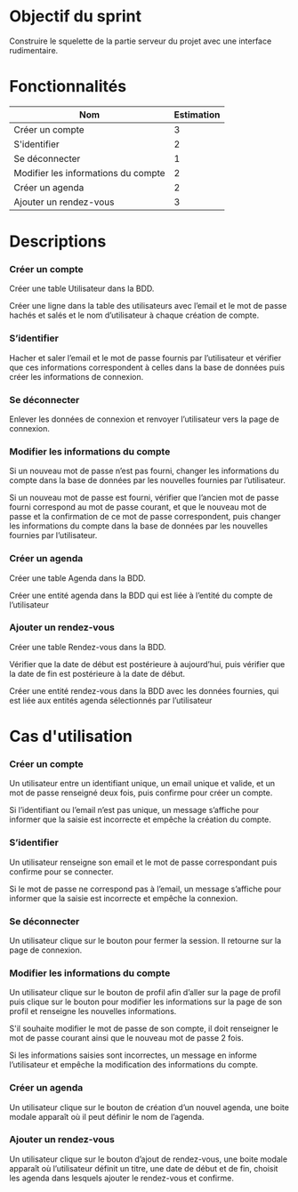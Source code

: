 # Objectif du sprint
Construire le squelette de la partie serveur du projet avec une interface rudimentaire.

# Fonctionnalités
| Nom                                 | Estimation |
|-----------------------------------  |------------|
| Créer un compte                     | 3          |
| S'identifier                        | 2          |
| Se déconnecter                      | 1          |
| Modifier les informations du compte | 2          |
| Créer un agenda                     | 2          |
| Ajouter un rendez-vous              | 3          |

# Descriptions

### Créer un compte
Créer une table Utilisateur dans la BDD.

Créer une ligne dans la table des utilisateurs avec l’email et le mot de passe hachés et salés et le nom d’utilisateur à chaque création de compte.

### S’identifier
Hacher et saler l’email et le mot de passe fournis par l’utilisateur et vérifier que ces informations correspondent à celles dans la base de données puis créer les informations de connexion.

### Se déconnecter
Enlever les données de connexion et renvoyer l’utilisateur vers la page de connexion.

### Modifier les informations du compte
Si un nouveau mot de passe n’est pas fourni, changer les informations du compte dans la base de données par les nouvelles fournies par l’utilisateur.

Si un nouveau mot de passe est fourni, vérifier que l’ancien mot de passe fourni correspond au mot de passe courant, et que le nouveau mot de passe et la confirmation de ce mot de passe correspondent, puis changer les informations du compte dans la base de données par les nouvelles fournies par l’utilisateur.

### Créer un agenda
Créer une table Agenda dans la BDD.

Créer une entité agenda dans la BDD qui est liée à l’entité du compte de l’utilisateur

### Ajouter un rendez-vous
Créer une table Rendez-vous dans la BDD.

Vérifier que la date de début est postérieure à aujourd’hui, puis vérifier que la date de fin est postérieure à la date de début.

Créer une entité rendez-vous dans la BDD avec les données fournies, qui est liée aux entités agenda sélectionnés par l’utilisateur

# Cas d'utilisation

### Créer un compte
Un utilisateur entre un identifiant unique, un email unique et valide, et un mot de passe renseigné deux fois, puis confirme pour créer un compte.

Si l’identifiant ou l’email n’est pas unique, un message s’affiche pour informer que la saisie est incorrecte et empêche la création du compte.

### S’identifier
Un utilisateur renseigne son email et le mot de passe correspondant puis confirme pour se connecter.

Si le mot de passe ne correspond pas à l’email, un message s’affiche pour informer que la saisie est incorrecte et empêche la connexion.

### Se déconnecter
Un utilisateur clique sur le bouton pour fermer la session. Il retourne sur la page de connexion.

### Modifier les informations du compte
Un utilisateur clique sur le bouton de profil afin d’aller sur la page de profil puis clique sur le bouton pour modifier les informations sur la page de son profil et renseigne les nouvelles informations.

S'il souhaite modifier le mot de passe de son compte, il doit renseigner le mot de passe courant ainsi que le nouveau mot de passe 2 fois.

Si les informations saisies sont incorrectes, un message en informe l’utilisateur et empêche la modification des informations du compte.

### Créer un agenda
Un utilisateur clique sur le bouton de création d’un nouvel agenda, une boite modale apparaît où il peut définir le nom de l’agenda.

### Ajouter un rendez-vous

Un utilisateur clique sur le bouton d’ajout de rendez-vous, une boite modale apparaît où l’utilisateur définit un titre, une date de début et de fin, choisit les agenda dans lesquels ajouter le rendez-vous et confirme.
